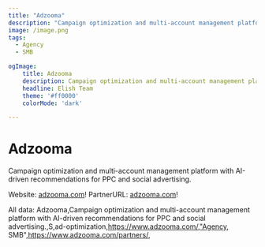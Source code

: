 ```yaml
---
title: "Adzooma"
description: "Campaign optimization and multi-account management platform with AI-driven recommendations for PPC and social advertising."
image: /image.png
tags: 
  - Agency
  - SMB

ogImage:
    title: Adzooma
    description: Campaign optimization and multi-account management platform with AI-driven recommendations for PPC and social advertising.
    headline: Elish Team
    theme: '#ff0000'
    colorMode: 'dark'

---
```


# Adzooma

Campaign optimization and multi-account management platform with AI-driven recommendations for PPC and social advertising.

Website: [adzooma.com](https://www.adzooma.com/)!
PartnerURL: [adzooma.com](https://www.adzooma.com/partners/)!

All data:
Adzooma,Campaign optimization and multi-account management platform with AI-driven recommendations for PPC and social advertising.,S,ad-optimization,https://www.adzooma.com/,"Agency, SMB",https://www.adzooma.com/partners/,